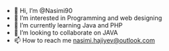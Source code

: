 - 👋 Hi, I’m @Nasimi90
- 👀 I’m interested in Programming and web designing
- 🌱 I’m currently learning Java and PHP
- 💞️ I’m looking to collaborate on JAVA
- 📫 How to reach me nasimi.hajiyev@outlook.com

<!---
Nasimi90/Nasimi90 is a ✨ special ✨ repository because its `README.md` (this file) appears on your GitHub profile.
You can click the Preview link to take a look at your changes.
--->
